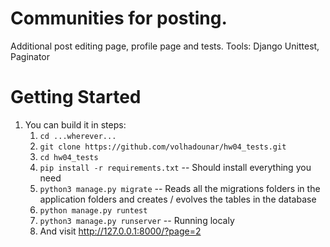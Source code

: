 Communities for posting. 
=================================
Additional post editing page, profile page and tests.
Tools: Django Unittest, Paginator


Getting Started
===============

1.  You can build it in steps:
    1.  ``cd ...wherever...``
    2.  ``git clone https://github.com/volhadounar/hw04_tests.git``
    3.  ``cd hw04_tests``
    4.  ``pip install -r requirements.txt``  -- Should install everything you need
    5.  ``python3 manage.py migrate`` -- Reads all the migrations folders in the application folders and creates / evolves the tables in the database
    6.  ``python manage.py runtest``
    7.  ``python3 manage.py runserver`` -- Running localy
    8.  And visit http://127.0.0.1:8000/?page=2
